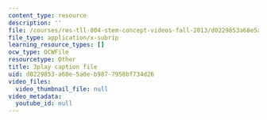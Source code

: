 ```yaml
---
content_type: resource
description: ''
file: /courses/res-tll-004-stem-concept-videos-fall-2013/d0229853a68e5a0eb9877958bf734d26_Of68ZXH35o0.vtt
file_type: application/x-subrip
learning_resource_types: []
ocw_type: OCWFile
resourcetype: Other
title: 3play caption file
uid: d0229853-a68e-5a0e-b987-7958bf734d26
video_files:
  video_thumbnail_file: null
video_metadata:
  youtube_id: null
---
```

